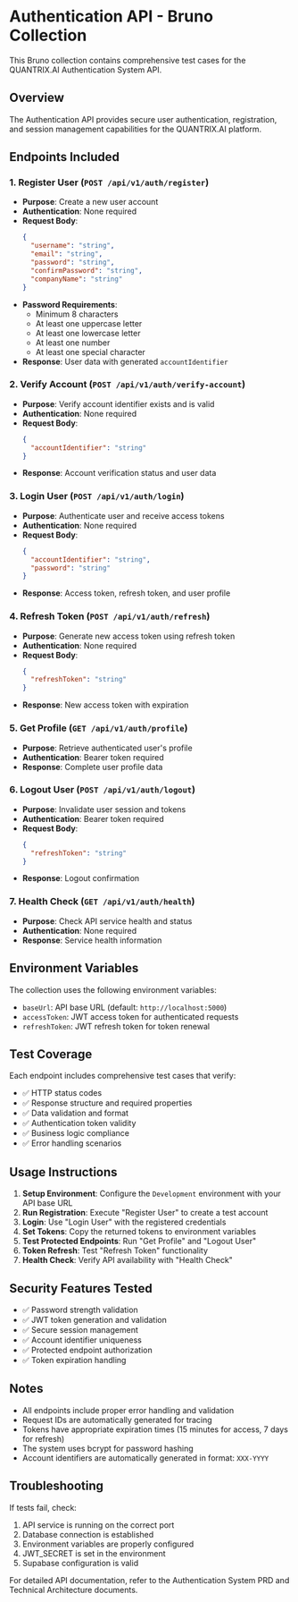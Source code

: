 # Authentication API - Bruno Collection

This Bruno collection contains comprehensive test cases for the QUANTRIX.AI Authentication System API.

## Overview

The Authentication API provides secure user authentication, registration, and session management capabilities for the QUANTRIX.AI platform.

## Endpoints Included

### 1. Register User (`POST /api/v1/auth/register`)
- **Purpose**: Create a new user account
- **Authentication**: None required
- **Request Body**:
  ```json
  {
    "username": "string",
    "email": "string",
    "password": "string",
    "confirmPassword": "string",
    "companyName": "string"
  }
  ```
- **Password Requirements**:
  - Minimum 8 characters
  - At least one uppercase letter
  - At least one lowercase letter
  - At least one number
  - At least one special character
- **Response**: User data with generated `accountIdentifier`

### 2. Verify Account (`POST /api/v1/auth/verify-account`)
- **Purpose**: Verify account identifier exists and is valid
- **Authentication**: None required
- **Request Body**:
  ```json
  {
    "accountIdentifier": "string"
  }
  ```
- **Response**: Account verification status and user data

### 3. Login User (`POST /api/v1/auth/login`)
- **Purpose**: Authenticate user and receive access tokens
- **Authentication**: None required
- **Request Body**:
  ```json
  {
    "accountIdentifier": "string",
    "password": "string"
  }
  ```
- **Response**: Access token, refresh token, and user profile

### 4. Refresh Token (`POST /api/v1/auth/refresh`)
- **Purpose**: Generate new access token using refresh token
- **Authentication**: None required
- **Request Body**:
  ```json
  {
    "refreshToken": "string"
  }
  ```
- **Response**: New access token with expiration

### 5. Get Profile (`GET /api/v1/auth/profile`)
- **Purpose**: Retrieve authenticated user's profile
- **Authentication**: Bearer token required
- **Response**: Complete user profile data

### 6. Logout User (`POST /api/v1/auth/logout`)
- **Purpose**: Invalidate user session and tokens
- **Authentication**: Bearer token required
- **Request Body**:
  ```json
  {
    "refreshToken": "string"
  }
  ```
- **Response**: Logout confirmation

### 7. Health Check (`GET /api/v1/auth/health`)
- **Purpose**: Check API service health and status
- **Authentication**: None required
- **Response**: Service health information

## Environment Variables

The collection uses the following environment variables:

- `baseUrl`: API base URL (default: `http://localhost:5000`)
- `accessToken`: JWT access token for authenticated requests
- `refreshToken`: JWT refresh token for token renewal

## Test Coverage

Each endpoint includes comprehensive test cases that verify:

- ✅ HTTP status codes
- ✅ Response structure and required properties
- ✅ Data validation and format
- ✅ Authentication token validity
- ✅ Business logic compliance
- ✅ Error handling scenarios

## Usage Instructions

1. **Setup Environment**: Configure the `Development` environment with your API base URL
2. **Run Registration**: Execute "Register User" to create a test account
3. **Login**: Use "Login User" with the registered credentials
4. **Set Tokens**: Copy the returned tokens to environment variables
5. **Test Protected Endpoints**: Run "Get Profile" and "Logout User"
6. **Token Refresh**: Test "Refresh Token" functionality
7. **Health Check**: Verify API availability with "Health Check"

## Security Features Tested

- ✅ Password strength validation
- ✅ JWT token generation and validation
- ✅ Secure session management
- ✅ Account identifier uniqueness
- ✅ Protected endpoint authorization
- ✅ Token expiration handling

## Notes

- All endpoints include proper error handling and validation
- Request IDs are automatically generated for tracing
- Tokens have appropriate expiration times (15 minutes for access, 7 days for refresh)
- The system uses bcrypt for password hashing
- Account identifiers are automatically generated in format: `XXX-YYYY`

## Troubleshooting

If tests fail, check:
1. API service is running on the correct port
2. Database connection is established
3. Environment variables are properly configured
4. JWT_SECRET is set in the environment
5. Supabase configuration is valid

For detailed API documentation, refer to the Authentication System PRD and Technical Architecture documents.